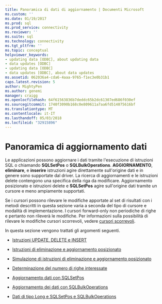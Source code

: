 ```yaml
---
title: Panoramica di dati di aggiornamento | Documenti Microsoft
ms.custom: ''
ms.date: 01/19/2017
ms.prod: sql
ms.prod_service: connectivity
ms.reviewer: ''
ms.suite: sql
ms.technology: connectivity
ms.tgt_pltfrm: ''
ms.topic: conceptual
helpviewer_keywords:
- updating data [ODBC], about updating data
- data updates [ODBC]
- updating data [ODBC]
- data updates [ODBC], about data updates
ms.assetid: 062036a4-cda6-4aaa-9765-f1ec3e0b31b1
caps.latest.revision: 5
author: MightyPen
ms.author: genemi
manager: craigg
ms.openlocfilehash: 64f61563836b7deddc65b2dc61307ed686f030ef
ms.sourcegitcommit: 1740f3090b168c0e809611a7aa6fd514075616bf
ms.translationtype: MT
ms.contentlocale: it-IT
ms.lasthandoff: 05/03/2018
ms.locfileid: "32915896"
---
```

# <a name="updating-data-overview"></a>Panoramica di aggiornamento dati
Le applicazioni possono aggiornare i dati tramite l'esecuzione di istruzioni SQL o chiamando **SQLSetPos** o **SQLBulkOperations**. **AGGIORNAMENTO**, **eliminare**, e **inserire** istruzioni agire direttamente sull'origine dati e in genere sono supportate dal driver. La ricerca di aggiornamenti e le istruzioni delete contengono una specifica della riga da modificare. Aggiornamento posizionato e istruzioni delete e **SQLSetPos** agire sull'origine dati tramite un cursore e meno ampiamente supportati.  
  
 Se i cursori possono rilevare le modifiche apportate al set di risultati con i metodi descritti in questa sezione varia a seconda del tipo di cursore e modalità di implementazione. I cursori forward-only non periodiche di righe e pertanto non rileverà le modifiche. Per informazioni sulla possibilità di rilevare le modifiche cursori scorrevoli, vedere [cursori scorrevoli](../../../odbc/reference/develop-app/scrollable-cursors.md).  
  
 In questa sezione vengono trattati gli argomenti seguenti.  
  
-   [Istruzioni UPDATE, DELETE e INSERT](../../../odbc/reference/develop-app/update-delete-and-insert-statements.md)  
  
-   [Istruzioni di eliminazione e aggiornamento posizionato](../../../odbc/reference/develop-app/positioned-update-and-delete-statements.md)  
  
-   [Simulazione di istruzioni di eliminazione e aggiornamento posizionato](../../../odbc/reference/develop-app/simulating-positioned-update-and-delete-statements.md)  
  
-   [Determinazione del numero di righe interessate](../../../odbc/reference/develop-app/determining-the-number-of-affected-rows.md)  
  
-   [Aggiornamento dati con SQLSetPos](../../../odbc/reference/develop-app/updating-data-with-sqlsetpos.md)  
  
-   [Aggiornamento dei dati con SQLBulkOperations](../../../odbc/reference/develop-app/updating-data-with-sqlbulkoperations.md)  
  
-   [Dati di tipo Long e SQLSetPos e SQLBulkOperations](../../../odbc/reference/develop-app/long-data-and-sqlsetpos-and-sqlbulkoperations.md)
